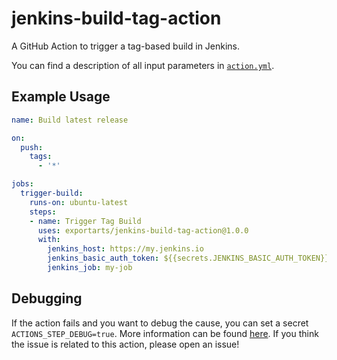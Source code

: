 # jenkins-build-tag-action

A GitHub Action to trigger a tag-based build in Jenkins.

You can find a description of all input parameters in [`action.yml`](./action.yml).

## Example Usage

```yml
name: Build latest release

on:
  push:
    tags:
      - '*'

jobs:
  trigger-build:
    runs-on: ubuntu-latest
    steps:
    - name: Trigger Tag Build
      uses: exportarts/jenkins-build-tag-action@1.0.0
      with:
        jenkins_host: https://my.jenkins.io
        jenkins_basic_auth_token: ${{secrets.JENKINS_BASIC_AUTH_TOKEN}}
        jenkins_job: my-job
```

## Debugging

If the action fails and you want to debug the cause, you can set a secret `ACTIONS_STEP_DEBUG=true`.
More information can be found [here](https://github.com/actions/toolkit/blob/master/docs/action-debugging.md).
If you think the issue is related to this action, please open an issue!
